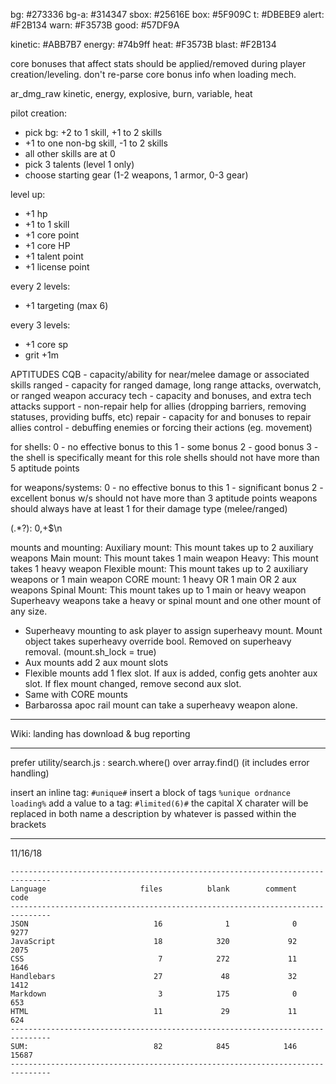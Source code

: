 bg:     #273336
bg-a:   #314347
sbox:   #25616E
box:    #5F909C
t:      #DBEBE9
alert:  #F2B134
warn:   #F3573B
good:   #57DF9A

kinetic:  #ABB7B7
energy:   #74b9ff
heat:     #F3573B
blast:    #F2B134

core bonuses that affect stats should be applied/removed during player creation/leveling. don't re-parse core bonus info when loading mech.

ar_dmg_raw
kinetic, energy, explosive, burn, variable, heat

pilot creation:

- pick bg: +2 to 1 skill, +1 to 2 skills
- +1 to one non-bg skill, -1 to 2 skills
- all other skills are at 0
- pick 3 talents (level 1 only)
- choose starting gear (1-2 weapons, 1 armor, 0-3 gear)

level up:

- +1 hp
- +1 to 1 skill
- +1 core point
- +1 core HP
- +1 talent point
- +1 license point

every 2 levels:

- +1 targeting (max 6)

every 3 levels:

- +1 core sp
- grit +1m


APTITUDES
CQB - capacity/ability for near/melee damage or associated skills
ranged - capacity for ranged damage, long range attacks, overwatch, or ranged weapon accuracy
tech - capacity and bonuses, and extra tech attacks
support - non-repair help for allies (dropping barriers, removing statuses, providing buffs, etc)
repair - capacity for and bonuses to repair allies
control - debuffing enemies or forcing their actions (eg. movement)

for shells:
0 - no effective bonus to this
1 - some bonus
2 - good bonus
3 - the shell is specifically meant for this role 
shells should not have more than 5 aptitude points

for weapons/systems:
0 - no effective bonus to this
1 - significant bonus
2 - excellent bonus
w/s should not have more than 3 aptitude points
weapons should always have at least 1 for their damage type (melee/ranged)

(.*?): 0,+$\n

mounts and mounting:
Auxiliary mount: This mount takes up to 2 auxiliary weapons
Main mount: This mount takes 1 main weapon
Heavy: This mount takes 1 heavy weapon
Flexible mount: This mount takes up to 2 auxiliary weapons or 1 main weapon
CORE mount: 1 heavy OR 1 main OR 2 aux weapons
Spinal Mount: This mount takes up to 1 main or heavy weapon
Superheavy weapons take a heavy or spinal mount and one other mount of any size.

- Superheavy mounting to ask player to assign superheavy mount. Mount object takes superheavy override bool. Removed on superheavy removal. (mount.sh_lock = true)
- Aux mounts add 2 aux mount slots
- Flexible mounts add 1 flex slot. If aux is added, config gets anohter aux slot. If flex mount changed, remove second aux slot.
- Same with CORE mounts
- Barbarossa apoc rail mount can take a superheavy weapon alone.

---

Wiki:
landing has download & bug reporting

---

prefer utility/search.js : search.where() over array.find() (it includes error handling)

insert an inline tag: `#unique#`
insert a block of tags `%unique ordnance loading%`
add a value to a tag: `#limited(6)#`
the capital X charater will be replaced in both name a description by whatever is passed within the brackets

---
11/16/18

```text
-------------------------------------------------------------------------------
Language                     files          blank        comment           code
-------------------------------------------------------------------------------
JSON                            16              1              0           9277
JavaScript                      18            320             92           2075
CSS                              7            272             11           1646
Handlebars                      27             48             32           1412
Markdown                         3            175              0            653
HTML                            11             29             11            624
-------------------------------------------------------------------------------
SUM:                            82            845            146          15687
-------------------------------------------------------------------------------
```